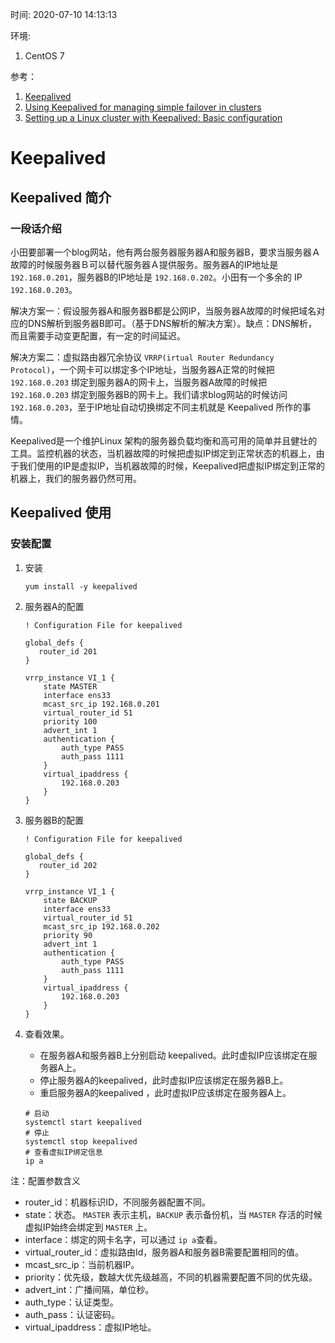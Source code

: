 时间: 2020-07-10 14:13:13

环境: 

1. CentOS 7

参考：

1.  [Keepalived](https://github.com/acassen/keepalived)
2.  [Using Keepalived for managing simple failover in clusters](https://www.redhat.com/sysadmin/ha-cluster-linux)
3.  [Setting up a Linux cluster with Keepalived: Basic configuration](https://www.redhat.com/sysadmin/keepalived-basics)

# Keepalived

## Keepalived 简介

### 一段话介绍 

小田要部署一个blog网站，他有两台服务器服务器A和服务器B，要求当服务器Ａ故障的时候服务器Ｂ可以替代服务器Ａ提供服务。服务器A的IP地址是  `192.168.0.201`，服务器B的IP地址是 `192.168.0.202`。小田有一个多余的 IP `192.168.0.203`。

解决方案一：假设服务器A和服务器B都是公网IP，当服务器A故障的时候把域名对应的DNS解析到服务器B即可。（基于DNS解析的解决方案）。缺点：DNS解析，而且需要手动变更配置，有一定的时间延迟。

解决方案二：虚拟路由器冗余协议 `VRRP(irtual Router Redundancy Protocol)`，一个网卡可以绑定多个IP地址，当服务器A正常的时候把 `192.168.0.203` 绑定到服务器A的网卡上，当服务器A故障的时候把 `192.168.0.203` 绑定到服务器B的网卡上。我们请求blog网站的时候访问 `192.168.0.203`，至于IP地址自动切换绑定不同主机就是 Keepalived 所作的事情。

Keepalived是一个维护Linux 架构的服务器负载均衡和高可用的简单并且健壮的工具。监控机器的状态，当机器故障的时候把虚拟IP绑定到正常状态的机器上，由于我们使用的IP是虚拟IP，当机器故障的时候，Keepalived把虚拟IP绑定到正常的机器上，我们的服务器仍然可用。

## Keepalived 使用 

### 安装配置 

1. 安装

    ```shell 
    yum install -y keepalived
    ```
    
2. 服务器A的配置

    ```shell
    ! Configuration File for keepalived

    global_defs {
       router_id 201
    }

    vrrp_instance VI_1 {
        state MASTER
        interface ens33
        mcast_src_ip 192.168.0.201
        virtual_router_id 51
        priority 100
        advert_int 1
        authentication {
            auth_type PASS
            auth_pass 1111
        }
        virtual_ipaddress {
            192.168.0.203
        }
    }
    ```
    
3. 服务器B的配置

    ```shell
    ! Configuration File for keepalived

    global_defs {
       router_id 202
    }

    vrrp_instance VI_1 {
        state BACKUP
        interface ens33
        virtual_router_id 51
        mcast_src_ip 192.168.0.202
        priority 90
        advert_int 1
        authentication {
            auth_type PASS
            auth_pass 1111
        }
        virtual_ipaddress {
            192.168.0.203
        }
    }
    ```

3. 查看效果。
    * 在服务器A和服务器B上分别启动 keepalived。此时虚拟IP应该绑定在服务器A上。
    * 停止服务器A的keepalived，此时虚拟IP应该绑定在服务器B上。
    * 重启服务器A的keepalived ，此时虚拟IP应该绑定在服务器A上。

    ```shell
    # 启动
    systemctl start keepalived
    # 停止
    systemctl stop keepalived
    # 查看虚拟IP绑定信息
    ip a
    ```

注：配置参数含义

* router_id：机器标识ID，不同服务器配置不同。
* state：状态。 `MASTER` 表示主机，`BACKUP` 表示备份机，当 `MASTER` 存活的时候 虚拟IP始终会绑定到 `MASTER` 上。
* interface：绑定的网卡名字，可以通过 `ip a`查看。
* virtual_router_id：虚拟路由Id，服务器A和服务器B需要配置相同的值。
* mcast_src_ip：当前机器IP。
* priority：优先级，数越大优先级越高，不同的机器需要配置不同的优先级。
* advert_int：广播间隔，单位秒。
* auth_type：认证类型。
* auth_pass：认证密码。
* virtual_ipaddress：虚拟IP地址。
